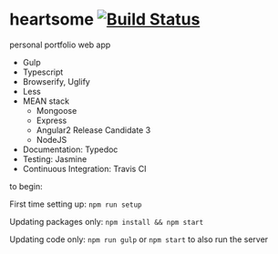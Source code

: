 # heartsome [![Build Status](https://travis-ci.org/Tiffachow/heartsome.svg?branch=master)](https://travis-ci.org/Tiffachow/heartsome)
personal portfolio web app

*	Gulp
*	Typescript
*	Browserify, Uglify
*	Less
*	MEAN stack
	*	Mongoose
	*	Express
	*	Angular2 Release Candidate 3
	*	NodeJS
*	Documentation: Typedoc
*	Testing: Jasmine
*	Continuous Integration: Travis CI

to begin:

First time setting up: `npm run setup`

Updating packages only: `npm install && npm start`

Updating code only: `npm run gulp` or `npm start` to also run the server
